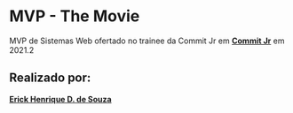 # MVP - The Movie
MVP de Sistemas Web ofertado no trainee da Commit Jr em [**Commit Jr**](https://github.com/CommitJr) em 2021.2

## Realizado por:

[**Erick Henrique D. de Souza**](https://github.com/ErickHDdS)